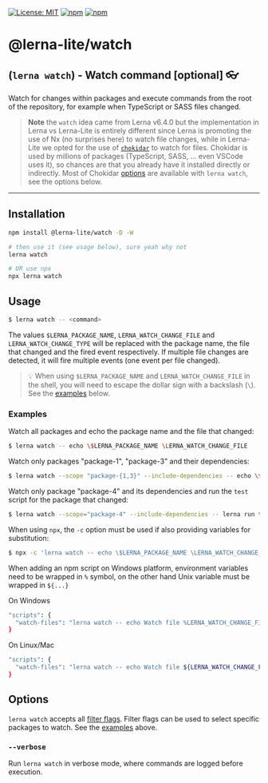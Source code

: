 [![License: MIT](https://img.shields.io/badge/License-MIT-yellow.svg)](https://opensource.org/licenses/MIT)
[![npm](https://img.shields.io/npm/dy/@lerna-lite/watch?color=forest)](https://www.npmjs.com/package/@lerna-lite/watch)
[![npm](https://img.shields.io/npm/v/@lerna-lite/watch.svg?logo=npm&logoColor=fff)](https://www.npmjs.com/package/@lerna-lite/watch)

# @lerna-lite/watch

## (`lerna watch`) - Watch command [optional] 👓

Watch for changes within packages and execute commands from the root of the repository, for example when TypeScript or SASS files changed.

> **Note** the `watch` idea came from Lerna v6.4.0 but the implementation in Lerna vs Lerna-Lite is entirely different since Lerna is promoting the use of Nx (no surprises here) to watch file changes, while in Lerna-Lite we opted for the use of [`chokidar`](https://github.com/paulmillr/chokidar) to watch for files. Chokidar is used by millions of packages (TypeScript, SASS, ... even VSCode uses it), so chances are that you already have it installed directly or indirectly. Most of Chokidar [options](https://github.com/paulmillr/chokidar#api) are available with `lerna watch`, see the options below.

---

## Installation

```sh
npm install @lerna-lite/watch -D -W

# then use it (see usage below), sure yeah why not
lerna watch

# OR use npx
npx lerna watch
```

## Usage

```sh
$ lerna watch -- <command>
```

The values `$LERNA_PACKAGE_NAME`, `LERNA_WATCH_CHANGE_FILE` and `LERNA_WATCH_CHANGE_TYPE` will be replaced with the package name, the file that changed and the fired event respectively. If multiple file changes are detected, it will fire multiple events (one event per file changed).

> 💡 When using `$LERNA_PACKAGE_NAME` and `LERNA_WATCH_CHANGE_FILE` in the shell, you will need to escape the dollar sign with a backslash (`\`). See the [examples](#examples) below.

### Examples

Watch all packages and echo the package name and the file that changed:

```sh
$ lerna watch -- echo \$LERNA_PACKAGE_NAME \LERNA_WATCH_CHANGE_FILE
```

Watch only packages "package-1", "package-3" and their dependencies:

```sh
$ lerna watch --scope "package-{1,3}" --include-dependencies -- echo \$LERNA_PACKAGE_NAME \LERNA_WATCH_CHANGE_FILE
```

Watch only package "package-4" and its dependencies and run the `test` script for the package that changed:

```sh
$ lerna watch --scope="package-4" --include-dependencies -- lerna run test --scope=\$LERNA_PACKAGE_NAME
```

When using `npx`, the `-c` option must be used if also providing variables for substitution:

```sh
$ npx -c 'lerna watch -- echo \$LERNA_PACKAGE_NAME \LERNA_WATCH_CHANGE_FILE'
```

When adding an npm script on Windows platform, environment variables need to be wrapped in `%` symbol, on the other hand Unix variable must be wrapped in `${...}`

On Windows
```sh
"scripts": {
  "watch-files": "lerna watch -- echo Watch file %LERNA_WATCH_CHANGE_FILE% %LERNA_WATCH_CHANGE_TYPE% in package %LERNA_PACKAGE_NAME%"
}
```

On Linux/Mac
```sh
"scripts": {
  "watch-files": "lerna watch -- echo Watch file ${LERNA_WATCH_CHANGE_FILE} ${LERNA_WATCH_CHANGE_TYPE} in package ${LERNA_PACKAGE_NAME}"
}
```

## Options

`lerna watch` accepts all [filter flags](https://www.npmjs.com/package/@lerna/filter-options). Filter flags can be used to select specific packages to watch. See the [examples](#examples) above.

### `--verbose`

Run `lerna watch` in verbose mode, where commands are logged before execution.